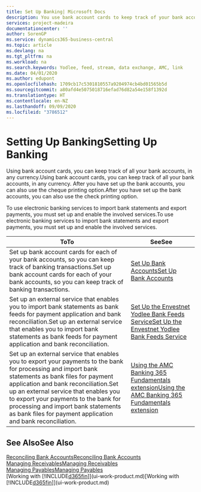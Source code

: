 ```yaml
---
title: Set Up Banking| Microsoft Docs
description: You use bank account cards to keep track of your bank accounts and set up bank feeds, such as Yodlee, to exchange data.
services: project-madeira
documentationcenter: ''
author: SorenGP
ms.service: dynamics365-business-central
ms.topic: article
ms.devlang: na
ms.tgt_pltfrm: na
ms.workload: na
ms.search.keywords: Yodlee, feed, stream, data exchange, AMC, link
ms.date: 04/01/2020
ms.author: edupont
ms.openlocfilehash: 1709cb17c5301810557a9204974cb4bd01565b5d
ms.sourcegitcommit: a80afd4e5075018716efad76d82a54e158f1392d
ms.translationtype: HT
ms.contentlocale: en-NZ
ms.lasthandoff: 09/09/2020
ms.locfileid: "3786512"
---
```

# <a name="setting-up-banking"></a><span data-ttu-id="5f8d7-103">Setting Up Banking</span><span class="sxs-lookup"><span data-stu-id="5f8d7-103">Setting Up Banking</span></span>
<span data-ttu-id="5f8d7-104">Using bank account cards, you can keep track of all your bank accounts, in any currency.</span><span class="sxs-lookup"><span data-stu-id="5f8d7-104">Using bank account cards, you can keep track of all your bank accounts, in any currency.</span></span> <span data-ttu-id="5f8d7-105">After you have set up the bank accounts, you can also use the cheque printing option.</span><span class="sxs-lookup"><span data-stu-id="5f8d7-105">After you have set up the bank accounts, you can also use the check printing option.</span></span>

<span data-ttu-id="5f8d7-106">To use electronic banking services to import bank statements and  export payments, you must set up and enable the involved services.</span><span class="sxs-lookup"><span data-stu-id="5f8d7-106">To use electronic banking services to import bank statements and  export payments, you must set up and enable the involved services.</span></span>

| <span data-ttu-id="5f8d7-107">To</span><span class="sxs-lookup"><span data-stu-id="5f8d7-107">To</span></span> | <span data-ttu-id="5f8d7-108">See</span><span class="sxs-lookup"><span data-stu-id="5f8d7-108">See</span></span> |
| --- | --- |
| <span data-ttu-id="5f8d7-109">Set up bank account cards for each of your bank accounts, so you can keep track of banking transactions.</span><span class="sxs-lookup"><span data-stu-id="5f8d7-109">Set up bank account cards for each of your bank accounts, so you can keep track of banking transactions.</span></span> |[<span data-ttu-id="5f8d7-110">Set Up Bank Accounts</span><span class="sxs-lookup"><span data-stu-id="5f8d7-110">Set Up Bank Accounts</span></span>](bank-how-setup-bank-accounts.md) |
| <span data-ttu-id="5f8d7-111">Set up an external service that enables you to import bank statements as bank feeds for payment application and bank reconciliation.</span><span class="sxs-lookup"><span data-stu-id="5f8d7-111">Set up an external service that enables you to import bank statements as bank feeds for payment application and bank reconciliation.</span></span> |[<span data-ttu-id="5f8d7-112">Set Up the Envestnet Yodlee Bank Feeds Service</span><span class="sxs-lookup"><span data-stu-id="5f8d7-112">Set Up the Envestnet Yodlee Bank Feeds Service</span></span>](bank-how-setup-bank-statement-service.md) |
| <span data-ttu-id="5f8d7-113">Set up an external service that enables you to export your payments to the bank for processing  and import bank statements as bank files for payment application and bank reconciliation.</span><span class="sxs-lookup"><span data-stu-id="5f8d7-113">Set up an external service that enables you to export your payments to the bank for processing  and import bank statements as bank files for payment application and bank reconciliation.</span></span> |[<span data-ttu-id="5f8d7-114">Using the AMC Banking 365 Fundamentals extension</span><span class="sxs-lookup"><span data-stu-id="5f8d7-114">Using the AMC Banking 365 Fundamentals extension</span></span>](ui-extensions-amc-banking.md) |

## <a name="see-also"></a><span data-ttu-id="5f8d7-115">See Also</span><span class="sxs-lookup"><span data-stu-id="5f8d7-115">See Also</span></span>
[<span data-ttu-id="5f8d7-116">Reconciling Bank Accounts</span><span class="sxs-lookup"><span data-stu-id="5f8d7-116">Reconciling Bank Accounts</span></span>](bank-manage-bank-accounts.md)  
[<span data-ttu-id="5f8d7-117">Managing Receivables</span><span class="sxs-lookup"><span data-stu-id="5f8d7-117">Managing Receivables</span></span>](receivables-manage-receivables.md)  
[<span data-ttu-id="5f8d7-118">Managing Payables</span><span class="sxs-lookup"><span data-stu-id="5f8d7-118">Managing Payables</span></span>](payables-manage-payables.md)  
<span data-ttu-id="5f8d7-119">[Working with [!INCLUDE[d365fin](includes/d365fin_md.md)]](ui-work-product.md)</span><span class="sxs-lookup"><span data-stu-id="5f8d7-119">[Working with [!INCLUDE[d365fin](includes/d365fin_md.md)]](ui-work-product.md)</span></span>
